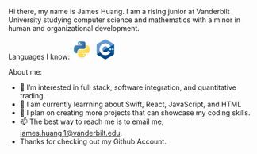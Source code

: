 Hi there, my name is James Huang.
I am a rising junior at Vanderbilt University studying computer science and mathematics with a minor in human and organizational development.

Languages I know:
  <img src= "https://github.com/devicons/devicon/blob/master/icons/python/python-original.svg" title="Python" alt="Python" width="40" height="40"/>&nbsp;
    <img src="https://github.com/devicons/devicon/blob/master/icons/cplusplus/cplusplus-original.svg" title="C++" alt="C++" width="40" height="40"/>&nbsp;

About me:
- 👀 I’m interested in full stack, software integration, and quantitative trading.
- 🌱 I am currently learrning about Swift, React, JavaScript, and HTML
- 💞️ I plan on creating more projects that can showcase my coding skills.
- 📫 The best way to reach me is to email me, james.huang.1@vanderbilt.edu.
- Thanks for checking out my Github Account.
